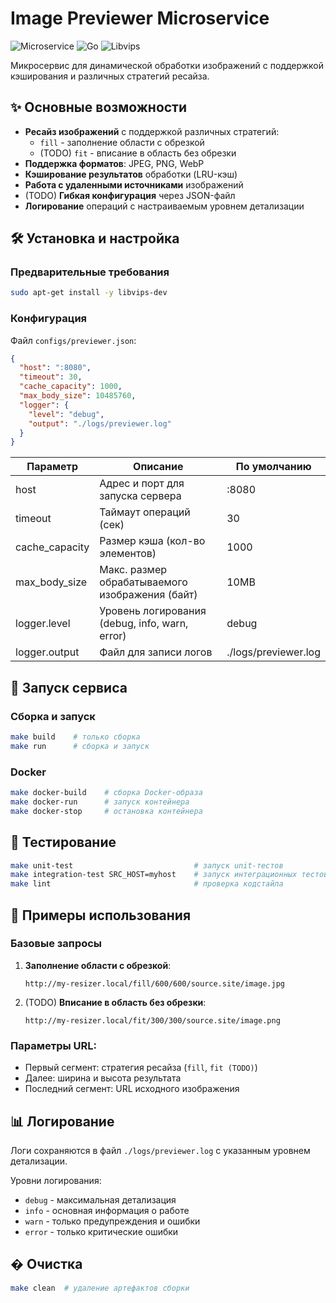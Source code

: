 # Image Previewer Microservice

![Microservice](https://img.shields.io/badge/Type-Microservice-blue) 
![Go](https://img.shields.io/badge/Go-1.20-brightgreen) 
![Libvips](https://img.shields.io/badge/Libvips-required-orange)

Микросервис для динамической обработки изображений с поддержкой кэширования и различных стратегий ресайза.

## ✨ Основные возможности

- **Ресайз изображений** с поддержкой различных стратегий:
  - `fill` - заполнение области с обрезкой
  - (TODO) `fit` - вписание в область без обрезки
- **Поддержка форматов**: JPEG, PNG, WebP
- **Кэширование результатов** обработки (LRU-кэш)
- **Работа с удаленными источниками** изображений
- (TODO) **Гибкая конфигурация** через JSON-файл
- **Логирование** операций с настраиваемым уровнем детализации

## 🛠 Установка и настройка

### Предварительные требования

```bash
sudo apt-get install -y libvips-dev
```

### Конфигурация

Файл `configs/previewer.json`:

```json
{
  "host": ":8080",
  "timeout": 30,
  "cache_capacity": 1000,
  "max_body_size": 10485760,
  "logger": {
    "level": "debug",
    "output": "./logs/previewer.log"
  }
}
```

| Параметр         | Описание                          | По умолчанию |
|------------------|-----------------------------------|--------------|
| host             | Адрес и порт для запуска сервера  | :8080        |
| timeout          | Таймаут операций (сек)            | 30           |
| cache_capacity   | Размер кэша (кол-во элементов)    | 1000         |
| max_body_size    | Макс. размер обрабатываемого изображения (байт) | 10MB     |
| logger.level     | Уровень логирования (debug, info, warn, error) | debug |
| logger.output    | Файл для записи логов             | ./logs/previewer.log |

## 🚀 Запуск сервиса

### Сборка и запуск

```bash
make build    # только сборка
make run      # сборка и запуск
```

### Docker

```bash
make docker-build    # сборка Docker-образа
make docker-run      # запуск контейнера
make docker-stop     # остановка контейнера
```

## 🧪 Тестирование

```bash
make unit-test                           # запуск unit-тестов
make integration-test SRC_HOST=myhost    # запуск интеграционных тестов
make lint                                # проверка кодстайла
```

## 📌 Примеры использования

### Базовые запросы

1. **Заполнение области с обрезкой**:
   ```
   http://my-resizer.local/fill/600/600/source.site/image.jpg
   ```

2. (TODO) **Вписание в область без обрезки**:
   ```
   http://my-resizer.local/fit/300/300/source.site/image.png
   ```

### Параметры URL:

- Первый сегмент: стратегия ресайза (`fill`, `fit (TODO)`)
- Далее: ширина и высота результата
- Последний сегмент: URL исходного изображения

## 📊 Логирование

Логи сохраняются в файл `./logs/previewer.log` с указанным уровнем детализации.

Уровни логирования:
- `debug` - максимальная детализация
- `info` - основная информация о работе
- `warn` - только предупреждения и ошибки
- `error` - только критические ошибки

## � Очистка

```bash
make clean  # удаление артефактов сборки
```
